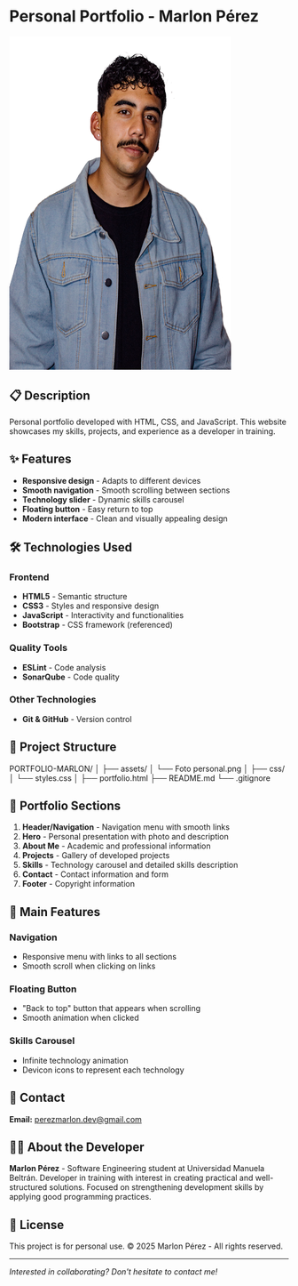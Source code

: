 # Personal Portfolio - Marlon Pérez

<img src="./assets/Foto%20personal.png" alt="Portfolio Preview" width="400" height="600" />

## 📋 Description

Personal portfolio developed with HTML, CSS, and JavaScript. This website showcases my skills, projects, and experience as a developer in training.

## ✨ Features

- **Responsive design** - Adapts to different devices
- **Smooth navigation** - Smooth scrolling between sections
- **Technology slider** - Dynamic skills carousel
- **Floating button** - Easy return to top
- **Modern interface** - Clean and visually appealing design

## 🛠️ Technologies Used

### Frontend
- **HTML5** - Semantic structure
- **CSS3** - Styles and responsive design
- **JavaScript** - Interactivity and functionalities
- **Bootstrap** - CSS framework (referenced)

### Quality Tools
- **ESLint** - Code analysis
- **SonarQube** - Code quality

### Other Technologies
- **Git & GitHub** - Version control

## 📁 Project Structure
PORTFOLIO-MARLON/
│
├── assets/
│ └── Foto personal.png
│
├── css/
│ └── styles.css
│
├── portfolio.html
├── README.md
└── .gitignore


## 🚀 Portfolio Sections

1. **Header/Navigation** - Navigation menu with smooth links
2. **Hero** - Personal presentation with photo and description
3. **About Me** - Academic and professional information
4. **Projects** - Gallery of developed projects
5. **Skills** - Technology carousel and detailed skills description
6. **Contact** - Contact information and form
7. **Footer** - Copyright information

## 🎯 Main Features

### Navigation
- Responsive menu with links to all sections
- Smooth scroll when clicking on links

### Floating Button
- "Back to top" button that appears when scrolling
- Smooth animation when clicked

### Skills Carousel
- Infinite technology animation
- Devicon icons to represent each technology

## 📧 Contact

**Email:** perezmarlon.dev@gmail.com

## 👨‍💻 About the Developer

**Marlon Pérez** - Software Engineering student at Universidad Manuela Beltrán. Developer in training with interest in creating practical and well-structured solutions. Focused on strengthening development skills by applying good programming practices.

## 📄 License

This project is for personal use. © 2025 Marlon Pérez - All rights reserved.

---

*Interested in collaborating? Don't hesitate to contact me!*